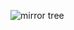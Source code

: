 
![mirror tree](https://user-images.githubusercontent.com/85753752/148071479-38ddb63b-aaea-476a-8684-f6f448d75a9f.jpeg)
